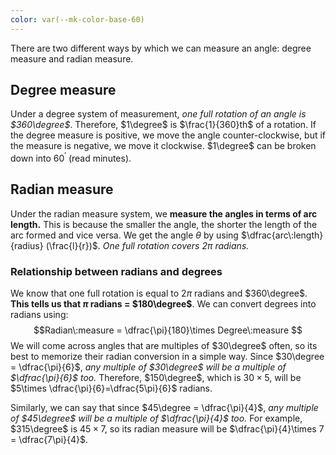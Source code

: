```yaml
---
color: var(--mk-color-base-60)
---
```

There are two different ways by which we can measure an angle: degree measure and radian measure. 

## Degree measure
Under a degree system of measurement, *one full rotation of an angle is $360\degree$*. Therefore, $1\degree$ is $\frac{1}{360}th$ of a rotation. If the degree measure is positive, we move the angle counter-clockwise, but if the measure is negative, we move it clockwise. $1\degree$ can be broken down into $60^\prime$ (read minutes).

## Radian measure
Under the radian measure system, we **measure the angles in terms of arc length.** This is because the smaller the angle, the shorter the length of the arc formed and vice versa. We get the angle $\theta$ by using $\dfrac{arc\:length}{radius} (\frac{l}{r})$. *One full rotation covers $2\pi$ radians.* 

### Relationship between radians and degrees
We know that one full rotation is equal to $2\pi$ radians and $360\degree$. **This tells us that $\pi$ radians = $180\degree$**. We can convert degrees into radians using:$$Radian\:measure = \dfrac{\pi}{180}\times Degree\:measure $$
We will come across angles that are multiples of $30\degree$ often, so its best to memorize their radian conversion in a simple way. Since $30\degree = \dfrac{\pi}{6}$, *any multiple of $30\degree$ will be a multiple of $\dfrac{\pi}{6}$ too.*
Therefore, $150\degree$, which is $30\times 5$, will be $5\times \dfrac{\pi}{6}=\dfrac{5\pi}{6}$ radians.

 Similarly, we can say that since $45\degree = \dfrac{\pi}{4}$, *any multiple of $45\degree$ will be a multiple of $\dfrac{\pi}{4}$ too.* For example, $315\degree$ is $45\times7$, so its radian measure will be $\dfrac{\pi}{4}\times 7 = \dfrac{7\pi}{4}$.